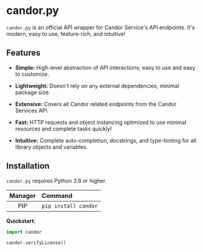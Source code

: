 # candor.py

`candor.py` is an official API wrapper for Candor Service's API endpoints. It's modern, easy to use, feature-rich, and intuitive!

## Features

+ **Simple:** High-level abstraction of API interactions; easy to use and easy to customize.

+ **Lightweight:** Doesn't rely on any external dependencies, minimal package size.

+ **Extensive:** Covers all Candor related endpoints from the Candor Services API.

+ **Fast:** HTTP requests and object instancing optimized to use minimal resources and complete tasks quickly!

+ **Intuitive:** Complete auto-completion, docstrings, and type-hinting for all library objects and variables.

## Installation

`candor.py` requires Python 3.8 or higher.

|Manager     |Command                  |
|:----------:|:------------------------|
|PIP         |`pip install candor`   |

**Quickstart:**

```python
import candor

candor.verifyLicense()
```